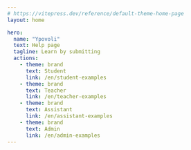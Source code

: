 ```yaml
---
# https://vitepress.dev/reference/default-theme-home-page
layout: home

hero:
  name: "Ypovoli"
  text: Help page
  tagline: Learn by submitting
  actions:
    - theme: brand
      text: Student
      link: /en/student-examples
    - theme: brand
      text: Teacher
      link: /en/teacher-examples
    - theme: brand
      text: Assistant
      link: /en/assistant-examples
    - theme: brand
      text: Admin
      link: /en/admin-examples
---
```


